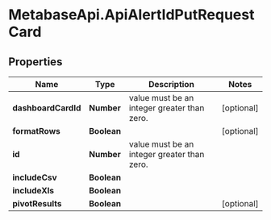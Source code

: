 # MetabaseApi.ApiAlertIdPutRequestCard

## Properties

Name | Type | Description | Notes
------------ | ------------- | ------------- | -------------
**dashboardCardId** | **Number** | value must be an integer greater than zero. | [optional] 
**formatRows** | **Boolean** |  | [optional] 
**id** | **Number** | value must be an integer greater than zero. | 
**includeCsv** | **Boolean** |  | 
**includeXls** | **Boolean** |  | 
**pivotResults** | **Boolean** |  | [optional] 



